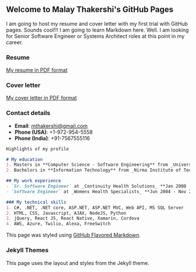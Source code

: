 ## Welcome to Malay Thakershi's GitHub Pages

I am going to host my resume and cover letter with my first trial with GitHub pages. Sounds cool!!! I am going to learn Markdown here. Well. I am looking for Senior Software Engineer or Systems Architect roles at this point in my career.

### Resume
[My resume in PDF format](https://github.com/mthakershi/mthakershi.github.io/edit/master/Malay_resume.pdf)

### Cover letter
[My cover letter in PDF format](https://github.com/mthakershi/mthakershi.github.io/edit/master/Cover_letter_Senior_Software_Engineer.pdf)

### Contact details
- **Email**: [mthakershi@gmail.com](mailto:mthakershi@gmail.com)
- **Phone (USA)**: +1-972-954-5558
- **Phone (India)**: +91-7567555116

```markdown
Highlights of my profile

# My education
1. Masters in **Computer Science - Software Engineering** from _University of Texas at Dallas_
2. Bachelors in **Information Technology** from _Nirma Institute of Technology_

## My work experience
- `Sr. Software Engineer` at _Continuity Health Solutions_ **Jan 2008 - Jul 2019**
- `Software Engineer` at _Womens Health Specialists_ **Jun 2004 - Nov 2007**

### My technical skills
1. C#, .NET, .NET core, ASP.NET, ASP.NET MVC, Web API, MS SQL Server
2. HTML, CSS, Javascript, AJAX, NodeJS, Python
3. jQuery, React JS, React Native, Xamarin, Cordova
4. AWS, Azure, Twilio, Alexa, FreeSwitch

```

This page was styled using [GitHub Flavored Markdown](https://guides.github.com/features/mastering-markdown/).

### Jekyll Themes
This page uses the layout and styles from the Jekyll theme.

